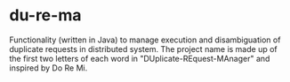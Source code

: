 du-re-ma
========

Functionality (written in Java) to manage execution and disambiguation of duplicate requests in distributed system. The project name is made up of the first two letters of each word in "DUplicate-REquest-MAnager" and inspired by Do Re Mi.

